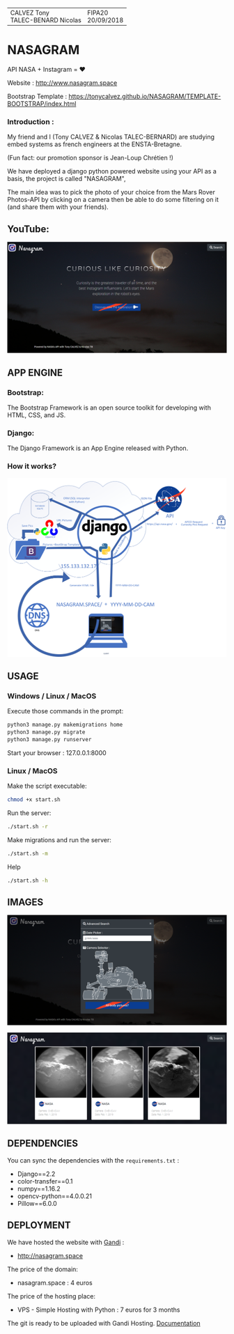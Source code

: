 <table>
    <tr>
        <td>CALVEZ Tony </br>TALEC-BENARD Nicolas</td>
		<td>FIPA20 </br>20/09/2018</td>
</table>

# NASAGRAM

API NASA + Instagram = ❤️

Website : http://www.nasagram.space

Bootstrap Template : https://tonycalvez.github.io/NASAGRAM/TEMPLATE-BOOTSTRAP/index.html 

### Introduction : 

My friend and I (Tony CALVEZ & Nicolas TALEC-BERNARD) are studying embed systems as french engineers at the ENSTA-Bretagne. 

(Fun fact: our promotion sponsor is Jean-Loup Chrétien !)


We have deployed a django python powered website using your API as a basis, the project is called "NASAGRAM",


The main idea was to pick the photo of your choice from the Mars Rover Photos-API by clicking on a camera then be able to do some filtering on it (and share them with your friends).



## YouTube:

[![Watch the video](/image-github/nasagram-img1.png)](https://youtu.be/ywyi1HVHGtE)

<div style="page-break-after: always;"></div>

## APP ENGINE

### Bootstrap:

The Bootstrap Framework is an open source toolkit for developing with HTML, CSS, and JS. 



### Django:

The Django Framework is an App Engine released with Python. 



### How it works?

![](image-github/draw.png)

<div style="page-break-after: always;"></div>

## USAGE

### Windows / Linux / MacOS
Execute those commands in the prompt:
~~~bash
python3 manage.py makemigrations home
python3 manage.py migrate
python3 manage.py runserver
~~~

Start your browser : 127.0.0.1:8000



### Linux / MacOS

Make the script executable:

```bash
chmod +x start.sh
```

Run the server:

```bash
./start.sh -r
```

Make migrations and run the server:

```bash
./start.sh -m
```

Help

```bash
./start.sh -h
```

<div style="page-break-after: always;"></div>

## IMAGES

![](/image-github/nasagram-img2.png)

![](/image-github/nasagram-img3.png)

<div style="page-break-after: always;"></div>

## DEPENDENCIES

You can sync the dependencies with the `requirements.txt` : 

  * Django==2.2
  * color-transfer==0.1
  * numpy==1.16.2
  * opencv-python==4.0.0.21
  * Pillow==6.0.0



## DEPLOYMENT

We have hosted the website with [Gandi](https://www.gandi.net/fr) : 

- http://nasagram.space

  

The price of the domain: 

- nasagram.space : 4 euros

  

The price of the hosting place: 

- VPS - Simple Hosting with Python : 7 euros for 3 months



The git is ready to be uploaded with Gandi Hosting. [Documentation](https://docs.gandi.net/fr/simple_hosting/langages/python.html)



